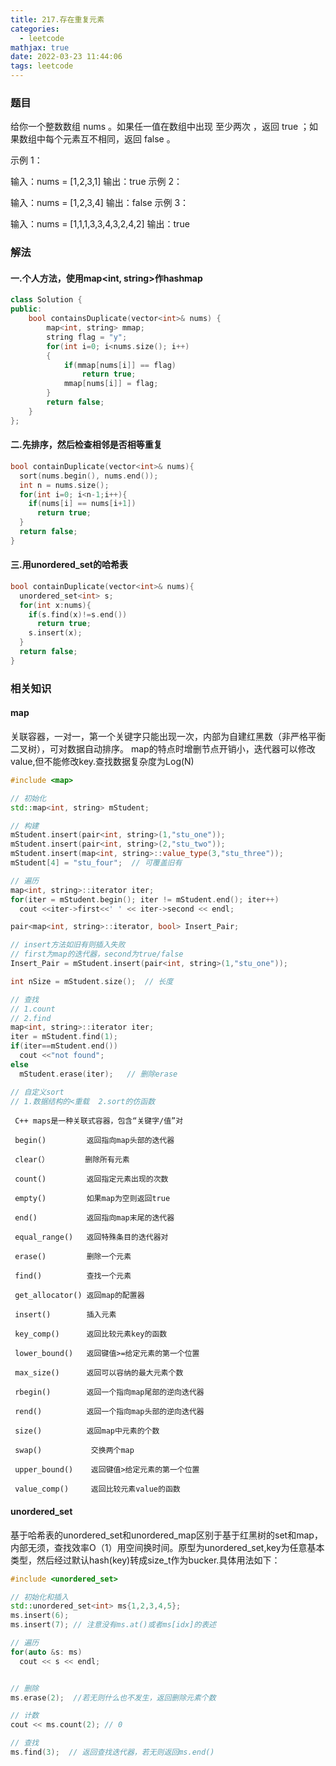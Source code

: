 ```yaml
---
title: 217.存在重复元素
categories:
  - leetcode
mathjax: true
date: 2022-03-23 11:44:06
tags: leetcode
---
```


### 题目
给你一个整数数组 nums 。如果任一值在数组中出现 至少两次 ，返回 true ；如果数组中每个元素互不相同，返回 false 。
 

示例 1：

输入：nums = [1,2,3,1]
输出：true
示例 2：

输入：nums = [1,2,3,4]
输出：false
示例 3：

输入：nums = [1,1,1,3,3,4,3,2,4,2]
输出：true
 
### 解法

#### 一.个人方法，使用map<int, string>作hashmap
``` cpp
class Solution {
public:
    bool containsDuplicate(vector<int>& nums) {
        map<int, string> mmap;
        string flag = "y";
        for(int i=0; i<nums.size(); i++)
        {
            if(mmap[nums[i]] == flag)
                return true;
            mmap[nums[i]] = flag;
        }
        return false;
    }
};
```

#### 二.先排序，然后检查相邻是否相等重复
``` cpp
bool containDuplicate(vector<int>& nums){
  sort(nums.begin(), nums.end());
  int n = nums.size();
  for(int i=0; i<n-1;i++){
    if(nums[i] == nums[i+1])
      return true;
  }
  return false;
}
```


#### 三.用unordered_set的哈希表
``` cpp
bool containDuplicate(vector<int>& nums){
  unordered_set<int> s;
  for(int x:nums){
    if(s.find(x)!=s.end())
      return true;
    s.insert(x);
  }
  return false;
}
```

### 相关知识

#### map
关联容器，一对一，第一个关键字只能出现一次，内部为自建红黑数（非严格平衡二叉树），可对数据自动排序。
map的特点时增删节点开销小，迭代器可以修改value,但不能修改key.查找数据复杂度为Log(N)
``` cpp
#include <map>

// 初始化
std::map<int, string> mStudent;

// 构建
mStudent.insert(pair<int, string>(1,"stu_one"));
mStudent.insert(pair<int, string>(2,"stu_two"));
mStudent.insert(map<int, string>::value_type(3,"stu_three")); 
mStudent[4] = "stu_four";  // 可覆盖旧有

// 遍历
map<int, string>::iterator iter;
for(iter = mStudent.begin(); iter != mStudent.end(); iter++)
  cout <<iter->first<<' ' << iter->second << endl;

pair<map<int, string>::iterator, bool> Insert_Pair;

// insert方法如旧有则插入失败
// first为map的迭代器，second为true/false
Insert_Pair = mStudent.insert(pair<int, string>(1,"stu_one"));

int nSize = mStudent.size();  // 长度

// 查找
// 1.count
// 2.find
map<int, string>::iterator iter;
iter = mStudent.find(1);
if(iter==mStudent.end())
  cout <<"not found";
else
  mStudent.erase(iter);   // 删除erase

// 自定义sort
// 1.数据结构的<重载  2.sort的仿函数
```

     C++ maps是一种关联式容器，包含“关键字/值”对

     begin()         返回指向map头部的迭代器

     clear(）        删除所有元素

     count()         返回指定元素出现的次数

     empty()         如果map为空则返回true

     end()           返回指向map末尾的迭代器

     equal_range()   返回特殊条目的迭代器对

     erase()         删除一个元素

     find()          查找一个元素

     get_allocator() 返回map的配置器

     insert()        插入元素

     key_comp()      返回比较元素key的函数

     lower_bound()   返回键值>=给定元素的第一个位置

     max_size()      返回可以容纳的最大元素个数

     rbegin()        返回一个指向map尾部的逆向迭代器

     rend()          返回一个指向map头部的逆向迭代器

     size()          返回map中元素的个数

     swap()           交换两个map

     upper_bound()    返回键值>给定元素的第一个位置

     value_comp()     返回比较元素value的函数

#### unordered_set
基于哈希表的unordered_set和unordered_map区别于基于红黑树的set和map，内部无须，查找效率O（1）用空间换时间。原型为unordered_set<key>,key为任意基本类型，然后经过默认hash(key)转成size_t作为bucker.具体用法如下：

``` cpp
#include <unordered_set>

// 初始化和插入
std::unordered_set<int> ms{1,2,3,4,5};
ms.insert(6);
ms.insert(7); // 注意没有ms.at()或者ms[idx]的表述

// 遍历
for(auto &s: ms)
  cout << s << endl;


// 删除
ms.erase(2);  //若无则什么也不发生，返回删除元素个数

// 计数
cout << ms.count(2); // 0

// 查找
ms.find(3);  // 返回查找迭代器，若无则返回ms.end()

```